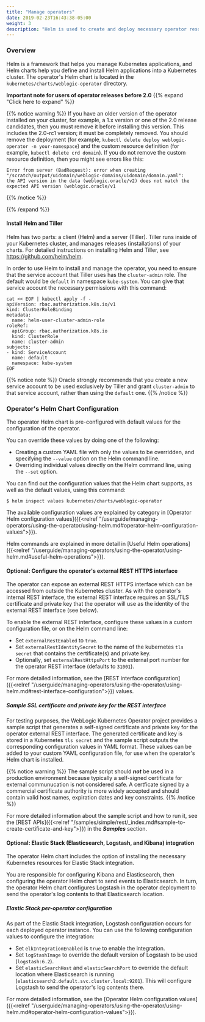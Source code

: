 ```yaml
---
title: "Manage operators"
date: 2019-02-23T16:43:38-05:00
weight: 3
description: "Helm is used to create and deploy necessary operator resources and to run the operator in a Kubernetes cluster. Use the operator's Helm chart to install and manage the operator."
---
```



### Overview

Helm is a framework that helps you manage Kubernetes applications, and Helm charts help you define and install Helm applications into a Kubernetes cluster. The operator's Helm chart is located in the `kubernetes/charts/weblogic-operator` directory.

**Important note for users of operator releases before 2.0**
{{% expand "Click here to expand" %}}

{{% notice warning %}}
If you have an older version of the operator installed on your cluster, for example, a 1.x version or one of the 2.0 release
candidates, then you must remove it before installing this version. This includes the 2.0-rc1 version; it must be completely removed. You should remove the deployment (for example, `kubectl delete deploy weblogic-operator -n your-namespace`) and the custom
resource definition (for example, `kubectl delete crd domain`).  If you do not remove
the custom resource definition, then you might see errors like this:
```
Error from server (BadRequest): error when creating "/scratch/output/uidomain/weblogic-domains/uidomain/domain.yaml":
the API version in the data (weblogic.oracle/v2) does not match the expected API version (weblogic.oracle/v1
```
{{% /notice %}}      

{{% /expand %}}

#### Install Helm and Tiller

Helm has two parts: a client (Helm) and a server (Tiller). Tiller runs inside of your Kubernetes cluster, and manages releases (installations) of your charts. For detailed instructions on installing Helm and Tiller, see https://github.com/helm/helm.

In order to use Helm to install and manage the operator, you need to ensure that the service account that Tiller uses
has the `cluster-admin` role.  The default would be `default` in namespace `kube-system`.  You can give that service
account the necessary permissions with this command:

```
cat << EOF | kubectl apply -f -
apiVersion: rbac.authorization.k8s.io/v1
kind: ClusterRoleBinding
metadata:
  name: helm-user-cluster-admin-role
roleRef:
  apiGroup: rbac.authorization.k8s.io
  kind: ClusterRole
  name: cluster-admin
subjects:
- kind: ServiceAccount
  name: default
  namespace: kube-system
EOF
```

{{% notice note %}}
Oracle strongly recommends that you create a new service account to be used exclusively by Tiller and grant
`cluster-admin` to that service account, rather than using the `default` one.
{{% /notice %}}

### Operator's Helm Chart Configuration

The operator Helm chart is pre-configured with default values for the configuration of the operator.

You can override these values by doing one of the following:

- Creating a custom YAML file with only the values to be overridden, and specifying the `--value` option on the Helm command line.
- Overriding individual values directly on the Helm command line, using the `--set` option.

You can find out the configuration values that the Helm chart supports, as well as the default values, using this command:
```
$ helm inspect values kubernetes/charts/weblogic-operator
```

The available configuration values are explained by category in
[Operator Helm configuration values]({{<relref "/userguide/managing-operators/using-the-operator/using-helm.md#operator-helm-configuration-values">}}).

Helm commands are explained in more detail in
[Useful Helm operations]({{<relref "/userguide/managing-operators/using-the-operator/using-helm.md#useful-helm-operations">}}).

#### Optional: Configure the operator's external REST HTTPS interface

The operator can expose an external REST HTTPS interface which can be accessed from outside the Kubernetes cluster. As with the operator's internal REST interface, the external REST interface requires an SSL/TLS certificate and private key that the operator will use as the identity of the external REST interface (see below).

To enable the external REST interface, configure these values in a custom configuration file, or on the Helm command line:

* Set `externalRestEnabled` to `true`.
* Set `externalRestIdentitySecret` to the name of the kubernetes `tls secret` that contains the certificate(s) and private key.
* Optionally, set `externalRestHttpsPort` to the external port number for the operator REST interface (defaults to `31001`).

For more detailed information, see the [REST interface configuration]({{<relref "/userguide/managing-operators/using-the-operator/using-helm.md#rest-interface-configuration">}}) values.

##### Sample SSL certificate and private key for the REST interface

For testing purposes, the WebLogic Kubernetes Operator project provides a sample script
that generates a self-signed certificate and private key for the operator external REST interface.
The generated certificate and key is stored in a Kubernetes `tls secret` and the sample
script outputs the corresponding configuration values in YAML format. These values can be added to your custom YAML configuration file, for use when the operator's Helm chart is installed.

{{% notice warning %}}
The sample script should ***not*** be used in a production environment because
typically a self-signed certificate for external communucation is not considered safe.
A certficate signed by a commercial certificate authority is more widely accepted and
should contain valid host names, expiration dates and key constraints.
{{% /notice %}}

For more detailed information about the sample script and how to run it, see
the [REST APIs]({{<relref "/samples/simple/rest/_index.md#sample-to-create-certificate-and-key">}}) in the ***Samples*** section.

#### Optional: Elastic Stack (Elasticsearch, Logstash, and Kibana) integration

The operator Helm chart includes the option of installing the necessary Kubernetes resources for Elastic Stack integration.

You are responsible for configuring Kibana and Elasticsearch, then configuring the operator Helm chart to send events to Elasticsearch. In turn, the operator Helm chart configures Logstash in the operator deployment to send the operator's log contents to that Elasticsearch location.

##### Elastic Stack per-operator configuration

As part of the Elastic Stack integration, Logstash configuration occurs for each deployed operator instance.  You can use the following configuration values to configure the integration:

* Set `elkIntegrationEnabled` is `true` to enable the integration.
* Set `logStashImage` to override the default version of Logstash to be used (`logstash:6.2`).
* Set `elasticSearchHost` and `elasticSearchPort` to override the default location where Elasticsearch is running (`elasticsearch2.default.svc.cluster.local:9201`). This will configure Logstash to send the operator's log contents there.

For more detailed information, see the [Operator Helm configuration values]({{<relref "/userguide/managing-operators/using-the-operator/using-helm.md#operator-helm-configuration-values">}}).
